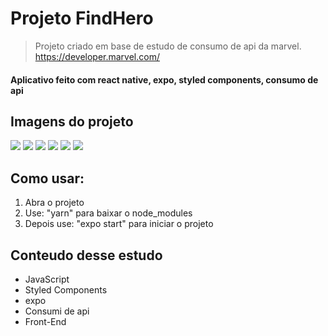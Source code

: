 
# Projeto FindHero
> Projeto criado em base de estudo de consumo de api da marvel.<br/>
> https://developer.marvel.com/

#### Aplicativo feito com react native, expo, styled components, consumo de api


## Imagens do projeto
![](assets/prints/06.png)
![](assets/prints/01.png)
![](assets/prints/02.png)
![](assets/prints/03.png)
![](assets/prints/04.png)
![](assets/prints/05.png)


## Como usar:
1. Abra o projeto 
2. Use: "yarn" para baixar o node_modules
3. Depois use: "expo start" para iniciar o projeto

## Conteudo desse estudo
* JavaScript
* Styled Components
* expo
* Consumi de api
* Front-End



